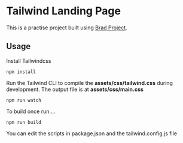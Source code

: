 # Tailwind Landing Page

This is a practise project built using [Brad Project](https://github.com/bradtraversy/tailwind-landing-page).

## Usage

Install Tailwindcss

```
npm install
```

Run the Tailwind CLI to compile the **assets/css/tailwind.css** during development. The output file is at **assets/css/main.css**

```
npm run watch
```

To build once run....

```
npm run build
```

You can edit the scripts in package.json and the tailwind.config.js file
